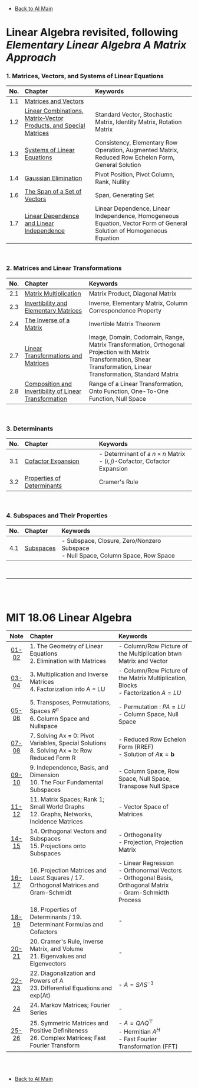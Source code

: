 * [Back to AI Main](../../README.md)

# Linear Algebra revisited, following *Elementary Linear Algebra A Matrix Approach*

### 1. Matrices, Vectors, and Systems of Linear Equations   
|No.|Chapter|Keywords|
|:-:|:------|:-------|
|1.1|[Matrices and Vectors](./elementary_lin_alg/ch01/01/note.md)||
|1.2|[Linear Combinations, Matrix–Vector Products, and Special Matrices](./elementary_lin_alg/ch01/02/note.md)|Standard Vector, Stochastic Matrix, Identity Matrix, Rotation Matrix|
|1.3|[Systems of Linear Equations](./elementary_lin_alg/ch01/03/note.md)|Consistency, Elementary Row Operation, Augmented Matrix, Reduced Row Echelon Form, General Solution|
|1.4|[Gaussian Elimination](./elementary_lin_alg/ch01/04/note.md)|Pivot Position, Pivot Column, Rank, Nullity|
|1.6|[The Span of a Set of Vectors](./elementary_lin_alg/ch01/06/note.md)|Span, Generating Set|
|1.7|[Linear Dependence and Linear Independence](./elementary_lin_alg/ch01/07/note.md)|Linear Dependence, Linear Independence, Homogeneous Equation, Vector Form of General Solution of Homogeneous Equation|

<br>

### 2. Matrices and Linear Transformations
|No.|Chapter|Keywords|
|:-:|:------|:-------|
|2.1|[Matrix Multiplication](./elementary_lin_alg/ch02/01/note.md)|Matrix Product, Diagonal Matrix|
|2.3|[Invertibility and Elementary Matrices](./elementary_lin_alg/ch02/03/note.md)|Inverse, Elementary Matrix, Column Correspondence Property|
|2.4|[The Inverse of a Matrix](./elementary_lin_alg/ch02/04/note.md)|Invertible Matrix Theorem|
|2.7|[Linear Transformations and Matrices](./elementary_lin_alg/ch02/07/note.md)|Image, Domain, Codomain, Range, Matrix Transformation, Orthogonal Projection with Matrix Transformation, Shear Transformation, Linear Transformation, Standard Matrix|
|2.8|[Composition and Invertibility of Linear Transformation](./elementary_lin_alg/ch02/08/note.md)|Range of a Linear Transformation, Onto Function, One-To-One Function, Null Space|

<br>

### 3. Determinants
|No.|Chapter|Keywords|
|:-:|:------|:-------|
|3.1|[Cofactor Expansion](./elementary_lin_alg/ch03/01/note.md)|- Determinant of a $n \times n$ Matrix <br> - $(i,j)$-Cofactor, Cofactor Expansion|
|3.2|[Properties of Determinants](./elementary_lin_alg/ch03/02/note.md)|Cramer's Rule|

<br>

### 4. Subspaces and Their Properties
|No.|Chapter|Keywords|
|:-:|:------|:-------|
|4.1|[Subspaces](./elementary_lin_alg/ch04/01/note.md)|- Subspace, Closure, Zero/Nonzero Subspace <br> - Null Space, Column Space, Row Space|

<br>

---

<br><br>

# MIT 18.06 Linear Algebra
|Note|Chapter|Keywords|
|:-:|:------|:-------|
|[01-02](./mit1806/notes/0102.md)|1. The Geometry of Linear Equations<br>2. Elimination with Matrices|- Column/Row Picture of the Multiplication btwn Matrix and Vector |
|[03-04](./mit1806/notes/0304.md)|3. Multiplication and Inverse Matrices<br> 4. Factorization into A = LU|- Column/Row Picture of the Matrix Multiplication, Blocks <br> - Factorization $`A = LU  `$|
|[05-06](./mit1806/notes/0506.md)|5. Transposes, Permutations, Spaces $`R^n`$<br> 6. Column Space and Nullspace|- Permutation : $`PA=LU`$ <br> - Column Space, Null Space|
|[07-08](./mit1806/notes/0708.md)|7. Solving Ax = 0: Pivot Variables, Special Solutions <br> 8. Solving Ax = b: Row Reduced Form R|- Reduced Row Echelon Form (RREF) <br> - Solution of $`A\mathbf{x} = \mathbf{b}`$|
|[09-10](./mit1806/notes/0910.md)|9. Independence, Basis, and Dimension <br> 10. The Four Fundamental Subspaces|- Column Space, Row Space, Null Space, Transpose Null Space|
|[11-12](./mit1806/notes/1112.md)|11. Matrix Spaces; Rank 1; Small World Graphs <br> 12. Graphs, Networks, Incidence Matrices|- Vector Space of Matrices|
|[14-15](./mit1806/notes/1415.md)|14. Orthogonal Vectors and Subspaces <br> 15. Projections onto Subspaces|- Orthogonality <br> - Projection, Projection Matrix|
|[16-17](./mit1806/notes/1617.md)|16. Projection Matrices and Least Squares / 17. Orthogonal Matrices and Gram-Schmidt|- Linear Regression <br> - Orthonormal Vectors <br> - Orthogonal Basis, Orthogonal Matrix <br> - Gram-Schmidth Process|
|[18-19](./mit1806/notes/1819.md)|18. Properties of Determinants / 19. Determinant Formulas and Cofactors|- |
|[20-21](./mit1806/notes/2021.md)|20. Cramer's Rule, Inverse Matrix, and Volume <br> 21. Eigenvalues and Eigenvectors|- |
|[22-23](./mit1806/notes/2223.md)|22. Diagonalization and Powers of A <br> 23. Differential Equations and exp(At)|- $`A = S \Lambda S^{-1}`$|
|[24](./mit1806/notes/24.md)|24. Markov Matrices; Fourier Series|- |
|[25-26](./mit1806/notes/2526.md)|25. Symmetric Matrices and Positive Definiteness <br> 26. Complex Matrices; Fast Fourier Transform|- $`A = Q\Lambda Q^\top`$ <br> - Hermitian $`A^H`$ <br> - Fast Fourier Transformation (FFT)|




<br><br>

* [Back to AI Main](../../README.md)